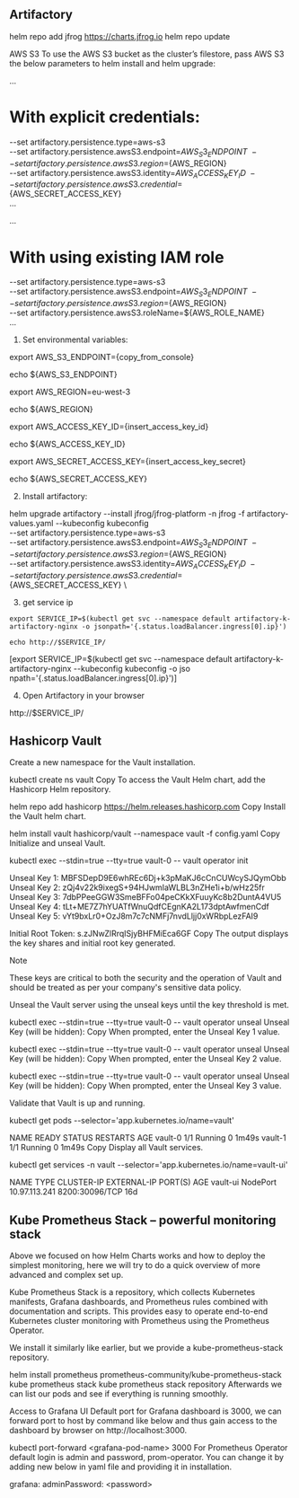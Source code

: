 ## Artifactory
helm repo add jfrog https://charts.jfrog.io
helm repo update


AWS S3
To use the AWS S3 bucket as the cluster’s filestore, pass AWS S3 the below parameters to helm install and helm upgrade:

...
# With explicit credentials:
--set artifactory.persistence.type=aws-s3 \
--set artifactory.persistence.awsS3.endpoint=${AWS_S3_ENDPOINT} \
--set artifactory.persistence.awsS3.region=${AWS_REGION} \
--set artifactory.persistence.awsS3.identity=${AWS_ACCESS_KEY_ID} \
--set artifactory.persistence.awsS3.credential=${AWS_SECRET_ACCESS_KEY} \
...

...
# With using existing IAM role
--set artifactory.persistence.type=aws-s3 \
--set artifactory.persistence.awsS3.endpoint=${AWS_S3_ENDPOINT} \
--set artifactory.persistence.awsS3.region=${AWS_REGION} \
--set artifactory.persistence.awsS3.roleName=${AWS_ROLE_NAME} \
...

1. Set environmental variables:

export AWS_S3_ENDPOINT={copy_from_console}

echo ${AWS_S3_ENDPOINT}

export AWS_REGION=eu-west-3

echo ${AWS_REGION}

export AWS_ACCESS_KEY_ID={insert_access_key_id}

echo ${AWS_ACCESS_KEY_ID}

export AWS_SECRET_ACCESS_KEY={insert_access_key_secret}

echo ${AWS_SECRET_ACCESS_KEY}


2. Install artifactory:
   
helm upgrade artifactory --install jfrog/jfrog-platform -n jfrog -f artifactory-values.yaml --kubeconfig kubeconfig \
--set artifactory.persistence.type=aws-s3 \
--set artifactory.persistence.awsS3.endpoint=${AWS_S3_ENDPOINT} \
--set artifactory.persistence.awsS3.region=${AWS_REGION} \
--set artifactory.persistence.awsS3.identity=${AWS_ACCESS_KEY_ID} \
--set artifactory.persistence.awsS3.credential=${AWS_SECRET_ACCESS_KEY} \

<!-- --set artifactory.persistence.type=aws-s3 \
--set artifactory.persistence.awsS3.endpoint=${AWS_S3_ENDPOINT} \
--set artifactory.persistence.awsS3.region=${AWS_REGION} \
--set artifactory.persistence.awsS3.roleName=${AWS_ROLE_NAME} \ -->



3. get service ip

```
export SERVICE_IP=$(kubectl get svc --namespace default artifactory-k-artifactory-nginx -o jsonpath='{.status.loadBalancer.ingress[0].ip}')

echo http://$SERVICE_IP/
```
[export SERVICE_IP=$(kubectl get svc --namespace default artifactory-k-artifactory-nginx --kubeconfig kubeconfig -o jso
npath='{.status.loadBalancer.ingress[0].ip}')]

4. Open Artifactory in your browser

http://$SERVICE_IP/


## Hashicorp Vault


Create a new namespace for the Vault installation.

 kubectl create ns vault
Copy
To access the Vault Helm chart, add the Hashicorp Helm repository.

 helm repo add hashicorp https://helm.releases.hashicorp.com
Copy
Install the Vault helm chart.

 helm install vault hashicorp/vault --namespace vault -f config.yaml
Copy
Initialize and unseal Vault.

 kubectl exec --stdin=true --tty=true vault-0 -- vault operator init

Unseal Key 1: MBFSDepD9E6whREc6Dj+k3pMaKJ6cCnCUWcySJQymObb
Unseal Key 2: zQj4v22k9ixegS+94HJwmIaWLBL3nZHe1i+b/wHz25fr
Unseal Key 3: 7dbPPeeGGW3SmeBFFo04peCKkXFuuyKc8b2DuntA4VU5
Unseal Key 4: tLt+ME7Z7hYUATfWnuQdfCEgnKA2L173dptAwfmenCdf
Unseal Key 5: vYt9bxLr0+OzJ8m7c7cNMFj7nvdLljj0xWRbpLezFAI9

Initial Root Token: s.zJNwZlRrqISjyBHFMiEca6GF
Copy
The output displays the key shares and initial root key generated.

Note

These keys are critical to both the security and the operation of Vault and should be treated as per your company's sensitive data policy.

Unseal the Vault server using the unseal keys until the key threshold is met.

 kubectl exec --stdin=true --tty=true vault-0 -- vault operator unseal 
Unseal Key (will be hidden):
Copy
When prompted, enter the Unseal Key 1 value.

 kubectl exec --stdin=true --tty=true vault-0 -- vault operator unseal 
Unseal Key (will be hidden):
Copy
When prompted, enter the Unseal Key 2 value.

 kubectl exec --stdin=true --tty=true vault-0 -- vault operator unseal 
Unseal Key (will be hidden):
Copy
When prompted, enter the Unseal Key 3 value.

Validate that Vault is up and running.

 kubectl get pods --selector='app.kubernetes.io/name=vault'

NAME                                    READY   STATUS    RESTARTS   AGE
vault-0                                 1/1     Running   0          1m49s
vault-1                                 1/1     Running   0          1m49s
Copy
Display all Vault services.

 kubectl get services -n vault --selector='app.kubernetes.io/name=vault-ui'

NAME       TYPE       CLUSTER-IP      EXTERNAL-IP   PORT(S)          AGE
vault-ui   NodePort   10.97.113.241   <none>        8200:30096/TCP   16d

## Kube Prometheus Stack – powerful monitoring stack
Above we focused on how Helm Charts works and how to deploy the simplest monitoring, here we will try to do a quick overview of more advanced and complex set up.

Kube Prometheus Stack is a repository, which collects Kubernetes manifests, Grafana dashboards, and Prometheus rules combined with documentation and scripts. This provides easy to operate end-to-end Kubernetes cluster monitoring with Prometheus using the Prometheus Operator.

We install it similarly like earlier, but we provide a kube-prometheus-stack repository.

helm install prometheus prometheus-community/kube-prometheus-stack
kube prometheus stack
kube prometheus stack repository
Afterwards we can list our pods and see if everything is running smoothly.

Access to Grafana UI
Default port for Grafana dashboard is 3000, we can forward port to host by command like below and thus gain access to the dashboard by browser on http://localhost:3000.

kubectl port-forward &lt;grafana-pod-name&gt; 3000 
For Prometheus Operator default login is admin and password, prom-operator. You can change it by adding new below in yaml file and providing it in installation.

grafana:
  adminPassword: &lt;password&gt;

  